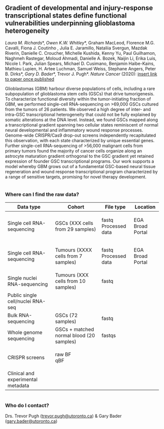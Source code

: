 ## Gradient of developmental and injury-response transcriptional states define functional vulnerabilities underpinning glioblastoma heterogeneity

*Laura M. Richards**, *Owen K.W. Whitley**, Graham MacLeod, Florence M.G. Cavalli, Fiona J. Coutinho , Julia E. Jaramillo, Nataliia Svergun, Mazdak Riverin, Danielle C. Croucher, Michelle Kushida, Kenny Yu, Paul Guilhamon, Naghmeh Rastegar, Moloud Ahmadi, Danielle A. Bozek, Naijin Li, Erika Luis, Nicole I. Park, Julian Spears, Michael D. Cusimano, Benjamin Haibe-Kains, Mathieu Lupien, H. Artee Luchman, Samuel Weiss, Stephane Angers, Peter B. Dirks*, *Gary D. Bader**, Trevor J. Pugh*. *Nature Cancer* (2020): [insert link to paper once published]()


Glioblastomas (GBM) harbour diverse populations of cells, including a rare subpopulation of glioblastoma stem cells (GSCs) that drive tumorigenesis. To characterize functional diversity within the tumor-initiating fraction of GBM, we performed single-cell RNA-sequencing on >69,000 GSCs cultured from the tumors of 26 patients. We observed a high degree of inter- and intra-GSC transcriptional heterogeneity that could not be fully explained by somatic alterations at the DNA level. Instead, we found GSCs mapped along a transcriptional gradient spanning two cellular states reminiscent of normal neural developmental and inflammatory wound response processes. Genome-wide CRISPR/Cas9 drop-out screens independently recapitulated this observation, with each state characterized by unique essential genes. Further single-cell RNA-sequencing of >56,000 malignant cells from primary tumors found the majority of cancer cells organize along an astrocyte maturation gradient orthogonal to the GSC gradient yet retained expression of founder GSC transcriptional programs. Our work supports a model whereby GBM grows out of a fundamental GSC-based neural tissue regeneration and wound response transcriptional program characterized by a range of sensitive targets, promising for novel therapy development. 

#
### Where can I find the raw data?

| Data type | Cohort | File type | Location | 
| ----- | ----- |----- |----- |
| Single cell RNA-sequencing | GSCs (XXX cells from 29 samples) | <p>fastq<br>Processed data</p> | <p>EGA<br>Broad Portal</p> | 
| Single cell RNA-sequencing | Tumours (XXXX cells from 7 samples) | <p>fastq<br>Processed data</p> | <p>EGA<br>Broad Portal</p> |
| Single nuclei RNA-sequencing | Tumours (XXX cells from 10 samples) | fastq | 
| Public single cell/nuclei RNA-seq ||
| Bulk RNA-sequencing | GSCs (72 samples) | fastq | | 
| Whole genome sequencing | GSCs + matched normal blood (20 samples) | fastqs | 
| CRISPR screens | <p>raw BF<br>qBF</p>| 
| Clinical and experimental metadata | 
  
#
### Who do I contact?
Drs. Trevor Pugh (trevor.pugh@utoronto.ca) & Gary Bader (gary.bader@utoronto.ca)
   



